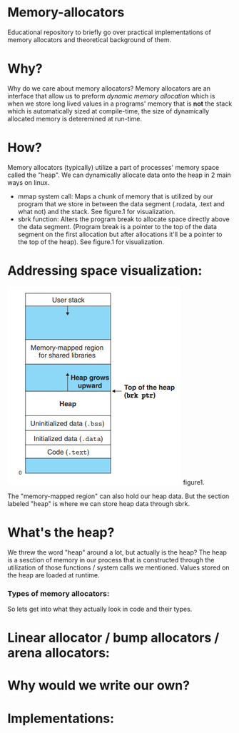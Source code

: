 # Memory-allocators
Educational repository to briefly go over practical implementations of memory allocators and theoretical background of them.

# Why?
Why do we care about memory allocators? Memory allocators are an interface that allow us to preform *dynamic memory allocation* which is when we store long lived values in a programs' memory that is **not** the stack which is automatically sized at compile-time, the size of dynamically allocated memory is deteremined at run-time. 

# How?
Memory allocators (typically) utilize a part of processes' memory space called the "heap". We can dynamically allocate data onto the heap in 2 main ways on linux.
  * mmap system call: Maps a chunk of memory that is utilized by our program that we store in between the data segment (.rodata, .text and what not) and the stack. See figure.1 for visualization.
  * sbrk function: Alters the program break to allocate space directly above the data segment. (Program break is a pointer to the top of the data segment on the first allocation but after allocations it'll be a pointer to the top of the heap). See figure.1 for visualization.

# Addressing space visualization:
![Addressing space](imgs/figure1.png)
figure1.

The "memory-mapped region" can also hold our heap data. But the section labeled "heap" is where we can store heap data through sbrk. 

# What's the heap?
We threw the word "heap" around a lot, but actually is the heap? The heap is a sesction of memory in our process that is constructed through the utilization of those functions / system calls we mentioned. Values stored on the heap are loaded at runtime.

### Types of memory allocators:
So lets get into what they actually look in code and their types.

# Linear allocator / bump allocators / arena allocators:

# Why would we write our own?

# Implementations:
